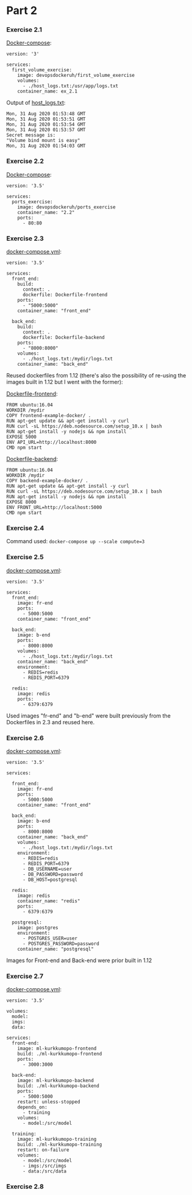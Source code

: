 # Part 2
### Exercise 2.1
[Docker-compose](2.1/docker-compose.yml):
```
version: '3'

services:
  first_volume_exercise:
    image: devopsdockeruh/first_volume_exercise
    volumes:
      - ./host_logs.txt:/usr/app/logs.txt
    container_name: ex_2.1
```
Output of [host_logs.txt](2.1/host_logs.txt):
```
Mon, 31 Aug 2020 01:53:48 GMT
Mon, 31 Aug 2020 01:53:51 GMT
Mon, 31 Aug 2020 01:53:54 GMT
Mon, 31 Aug 2020 01:53:57 GMT
Secret message is:
"Volume bind mount is easy"
Mon, 31 Aug 2020 01:54:03 GMT
```
### Exercise 2.2
[Docker-compose](2.2/docker-compose.yml):
```
version: '3.5'

services:
  ports_exercise:
    image: devopsdockeruh/ports_exercise
    container_name: "2.2"
    ports:
      - 80:80
```
### Exercise 2.3
[docker-compose.yml](2.3/docker-compose.yml):
```
version: '3.5'

services:
  front_end:
    build:
      context: .
      dockerfile: Dockerfile-frontend
    ports:
      - "5000:5000"
    container_name: "front_end"

  back_end:
    build:
      context: .
      dockerfile: Dockerfile-backend
    ports:
      - "8000:8000"
    volumes:
      - ./host_logs.txt:/mydir/logs.txt
    container_name: "back_end"
```
Reused dockerfiles from 1.12 (there's also the possibility of re-using the images built in 1.12 but I went with the former):

[Dockerfile-frontend](../part1/1.12/Dockerfile-frontend):
```
FROM ubuntu:16.04
WORKDIR /mydir
COPY frontend-example-docker/ .
RUN apt-get update && apt-get install -y curl
RUN curl -sL https://deb.nodesource.com/setup_10.x | bash
RUN apt-get install -y nodejs && npm install
EXPOSE 5000
ENV API_URL=http://localhost:8000
CMD npm start
```
[Dockerfile-backend](../part1/1.12/Dockerfile-backend):
```
FROM ubuntu:16.04
WORKDIR /mydir
COPY backend-example-docker/ .
RUN apt-get update && apt-get install -y curl
RUN curl -sL https://deb.nodesource.com/setup_10.x | bash
RUN apt-get install -y nodejs && npm install
EXPOSE 8000
ENV FRONT_URL=http://localhost:5000
CMD npm start
```
### Exercise 2.4
Command used: `docker-compose up --scale compute=3`

### Exercise 2.5
[docker-compose.yml](2.5/docker-compose.yml):
```
version: '3.5'

services:
  front_end:
    image: fr-end
    ports:
      - 5000:5000
    container_name: "front_end"

  back_end:
    image: b-end
    ports:
      - 8000:8000
    volumes:
      - ./host_logs.txt:/mydir/logs.txt
    container_name: "back_end"
    environment:
      - REDIS=redis
      - REDIS_PORT=6379

  redis:
    image: redis
    ports:
      - 6379:6379
```

Used images "fr-end" and "b-end" were built previously from the Dockerfiles in 2.3 and reused here.
### Exercise 2.6
[docker-compose.yml](2.6/docker-compose.yml):
```
version: '3.5'

services:

  front_end:
    image: fr-end
    ports:
      - 5000:5000
    container_name: "front_end"

  back_end:
    image: b-end
    ports:
      - 8000:8000
    container_name: "back_end"
    volumes:
      - ./host_logs.txt:/mydir/logs.txt
    environment:
      - REDIS=redis
      - REDIS_PORT=6379
      - DB_USERNAME=user
      - DB_PASSWORD=password
      - DB_HOST=postgresql

  redis:
    image: redis
    container_name: "redis"
    ports:
      - 6379:6379

  postgresql:
    image: postgres
    environment:
      - POSTGRES_USER=user
      - POSTGRES_PASSWORD=password
    container_name: "postgresql"
```

Images for Front-end and Back-end were prior built in 1.12


### Exercise 2.7
[docker-compose.yml](2.7/docker-compose.yml):
```
version: '3.5'

volumes:
  model:
  imgs:
  data:

services:
  front-end:
    image: ml-kurkkumopo-frontend
    build: ./ml-kurkkumopo-frontend
    ports:
      - 3000:3000
     
  back-end:
    image: ml-kurkkumopo-backend
    build: ./ml-kurkkumopo-backend
    ports:
      - 5000:5000
    restart: unless-stopped
    depends_on:
      - training
    volumes:
      - model:/src/model

  training:
    image: ml-kurkkumopo-training
    build: ./ml-kurkkumopo-training
    restart: on-failure
    volumes:
      - model:/src/model
      - imgs:/src/imgs
      - data:/src/data
```
### Exercise 2.8
